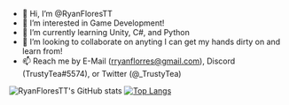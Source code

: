 - 👋 Hi, I’m @RyanFloresTT
- 👀 I’m interested in Game Development!
- 🌱 I’m currently learning Unity, C#, and Python
- 💞️ I’m looking to collaborate on anyting I can get my hands dirty on and learn from!
- 📫 Reach me by E-Mail (rryanflorres@gmail.com), Discord (TrustyTea#5574), or Twitter (@_TrustyTea)

![RyanFloresTT's GitHub stats](https://github-readme-stats.vercel.app/api?username=RyanFloresTT&show_icons=true&theme=transparent) [![Top Langs](https://github-readme-stats.vercel.app/api/top-langs/?username=RyanFloresTT&layout=compact&theme=transparent)](https://github.com/RyanFloresTT/github-readme-stats)
